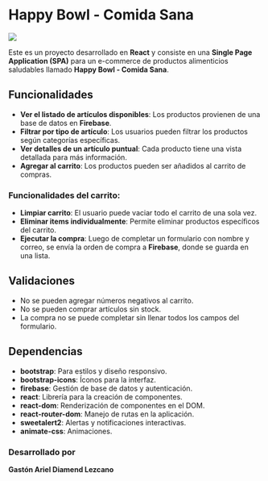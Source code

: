 # Happy Bowl - Comida Sana

![](/src/components/images/web.gif)


Este es un proyecto desarrollado en **React** y consiste en una **Single Page Application (SPA)** para un e-commerce de productos alimenticios saludables llamado **Happy Bowl - Comida Sana**. 

## Funcionalidades

- **Ver el listado de artículos disponibles**: Los productos provienen de una base de datos en **Firebase**.
- **Filtrar por tipo de artículo**: Los usuarios pueden filtrar los productos según categorías específicas.
- **Ver detalles de un artículo puntual**: Cada producto tiene una vista detallada para más información.
- **Agregar al carrito**: Los productos pueden ser añadidos al carrito de compras.

### Funcionalidades del carrito:
- **Limpiar carrito**: El usuario puede vaciar todo el carrito de una sola vez.
- **Eliminar items individualmente**: Permite eliminar productos específicos del carrito.
- **Ejecutar la compra**: Luego de completar un formulario con nombre y correo, se envía la orden de compra a **Firebase**, donde se guarda en una lista.

## Validaciones

- No se pueden agregar números negativos al carrito.
- No se pueden comprar artículos sin stock.
- La compra no se puede completar sin llenar todos los campos del formulario.

## Dependencias

- **bootstrap**: Para estilos y diseño responsivo.
- **bootstrap-icons**: Íconos para la interfaz.
- **firebase**: Gestión de base de datos y autenticación.
- **react**: Librería para la creación de componentes.
- **react-dom**: Renderización de componentes en el DOM.
- **react-router-dom**: Manejo de rutas en la aplicación.
- **sweetalert2**: Alertas y notificaciones interactivas.
- **animate-css**: Animaciones.

### Desarrollado por

**Gastón Ariel Diamend Lezcano**